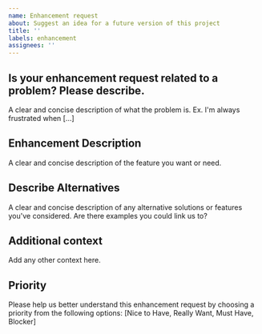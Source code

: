 ```yaml
---
name: Enhancement request
about: Suggest an idea for a future version of this project
title: ''
labels: enhancement
assignees: ''
---
```


## Is your enhancement request related to a problem? Please describe.
A clear and concise description of what the problem is. Ex. I'm always frustrated when [...]

## Enhancement Description
A clear and concise description of the feature you want or need.

## Describe Alternatives
A clear and concise description of any alternative solutions or features you've considered. Are there examples you could link us to?

## Additional context
Add any other context here.

## Priority
Please help us better understand this enhancement request by choosing a priority from the following options: 
[Nice to Have, Really Want, Must Have, Blocker]
